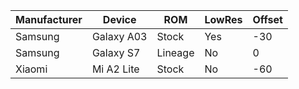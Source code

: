 | Manufacturer  | Device | ROM | LowRes | Offset |
| ------------- | ------ | --- | ------ | ------ |
| Samsung  | Galaxy A03  | Stock | Yes | -30 |
| Samsung  | Galaxy S7  | Lineage | No | 0 |
| Xiaomi | Mi A2 Lite | Stock | No | -60 |